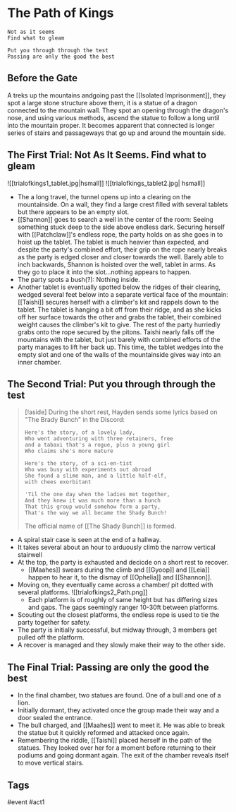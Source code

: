 # The Path of Kings
```
Not as it seems 
Find what to gleam 

Put you through through the test 
Passing are only the good the best
```

## Before the Gate
A treks up the mountains andgoing past the [[Isolated Imprisonment]], they spot a large stone structure above them, it is a statue of a dragon connected to the mountain wall. They spot an opening through the dragon's nose, and using various methods, ascend the statue to follow a long until into the mountain proper. It becomes apparent that connected is  longer series of stairs and passageways that go up and around the mountain side.

## The First Trial: Not As It Seems. Find what to gleam 
![[trialofkings1_tablet.jpg|hsmall]] ![[trialofkings_tablet2.jpg| hsmall]]
- The a long travel, the tunnel opens up into a clearing on the mountainside. On a wall, they find a large crest filled with several tablets but there appears to be an empty slot.
- [[Shannon]] goes to search a well in the center of the room: Seeing something stuck deep to the side above endless dark. Securing herself with [[Patchclaw]]'s endless rope, the party holds on as she goes in to hoist up the tablet. The tablet is much heavier than expected, and despite the party's combined effort, their grip on the rope nearly breaks as the party is edged closer and closer towards the well. Barely able to inch backwards, Shannon is hoisted over the well, tablet in arms. As they go to place it into the slot...nothing appears to happen.
- The party spots a bush(?): Nothing inside.
- Another tablet is eventually spotted below the ridges of their clearing, wedged several feet below into a separate vertical face of the mountain: [[Taishi]] secures herself with a climber's kit and rappels down to the tablet. The tablet is hanging a bit off from their ridge, and as she kicks off her surface towards the other and grabs the tablet, their combined weight causes the climber's kit to give. The rest of the party hurriedly grabs onto the rope secured by the pitons. Taishi nearly falls off the mountains with the tablet, but just barely with combined efforts of the party manages to lift her back up. This time, the tablet wedges into the empty slot and one of the walls of the mountainside gives way into an inner chamber.

## The Second Trial: Put you through through the test
>[!aside]
>During the short rest, Hayden sends some lyrics based on "The Brady Bunch" in the Discord: 
>``` 
>Here's the story, of a lovely lady, 
>Who went adventuring with three retainers, free 
>and a tabaxi that's a rogue, plus a young girl 
>Who claims she's more mature 
>
>Here's the story, of a sci-en-tist 
>Who was busy with experiments out abroad 
>She found a slime man, and a little half-elf, 
>with chees exorbitant 
>
>'Til the one day when the ladies met together, 
>And they knew it was much more than a hunch 
>That this group would somehow form a party, 
>That's the way we all became the Shady Bunch!
>```
>The official name of [[The Shady Bunch]] is formed.

- A spiral stair case is seen at the end of a hallway.
- It takes several about an hour to arduously climb the narrow vertical stairwell
- At the top, the party is exhausted and decicde on a short rest to recover.
	-  [[Maahes]] swears during the climb and  [[Gyoop]] and [[Leia]] happen to hear it, to the dismay of [[Ophelia]] and [[Shannon]].
- Moving on, they eventually came across a chamber/ pit dotted with several platforms.
![[trialofkings2_Path.png]]
	- Each platform is of roughly of same height but has differing sizes and gaps. The gaps seemingly ranger 10-30ft between platforms.
- Scouting out the closest platforms, the endless rope is used to tie the party together for safety.
- The party is initially successful, but midway through, 3 members get pulled off the platform.
- A recover is managed and they slowly make their way to the other side.

## The Final Trial: Passing are only the good the best
- In the final chamber, two statues are found. One of a bull and one of a lion.
- Initially dormant, they activated once the group made their way and a door sealed the entrance.
- The bull charged, and [[Maahes]] went to meet it. He was able to break the statue but it quickly reformed and attacked once again.
- Remembering the riddle, [[Taishi]] placed herself in the path of the statues. They looked over her for a moment before returning to their podiums and going dormant again. The exit of the chamber reveals itself to move vertical stairs.
## Tags
 #event #act1